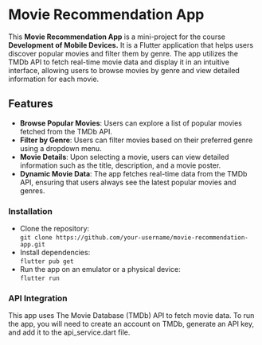 # Movie Recommendation App

This **Movie Recommendation App** is a mini-project for the course **Development of Mobile Devices.** It is a Flutter application that helps users discover popular movies and filter them by genre. The app utilizes the TMDb API to fetch real-time movie data and display it in an intuitive interface, allowing users to browse movies by genre and view detailed information for each movie.

## Features

- **Browse Popular Movies**: Users can explore a list of popular movies fetched from the TMDb API.
- **Filter by Genre**: Users can filter movies based on their preferred genre using a dropdown menu.
- **Movie Details**: Upon selecting a movie, users can view detailed information such as the title, description, and a movie poster.
- **Dynamic Movie Data**: The app fetches real-time data from the TMDb API, ensuring that users always see the latest popular movies and genres.

### Installation

- Clone the repository:</br >
  `
  git clone https://github.com/your-username/movie-recommendation-app.git
  `
- Install dependencies:</br >
  `
  flutter pub get
  `
- Run the app on an emulator or a physical device: </br >
  `
  flutter run
  `

### API Integration

This app uses The Movie Database (TMDb) API to fetch movie data. To run the app, you will need to create an account on TMDb, generate an API key, and add it to the api_service.dart file.

<!--
### How It Works
- API Service: The ApiService class handles all API requests. It includes methods to fetch genres and popular movies from TMDb.
- FutureBuilder: The app uses FutureBuilder widgets in the screens to handle asynchronous requests to the API. These widgets ensure the UI reacts accordingly while waiting for data or handling errors.
- UI Components: The app is built using reusable components such as MovieCard and MovieList, making it easy to display the fetched movie data in a clean and modular way.
-->
